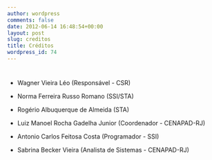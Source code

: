 ```yaml
---
author: wordpress
comments: false
date: 2012-06-14 16:48:54+00:00
layout: post
slug: creditos
title: Créditos
wordpress_id: 74
---
```


# 





	
  * Wagner Vieira Léo (Responsável - CSR)

	
  * Norma Ferreira Russo Romano (SSI/STA)

	
  * Rogério Albuquerque de Almeida (STA)

	
  * Luiz Manoel Rocha Gadelha Junior (Coordenador - CENAPAD-RJ)

	
  * Antonio Carlos Feitosa Costa (Programador - SSI)

	
  * Sabrina Becker Vieira (Analista de Sistemas - CENAPAD-RJ)


